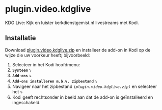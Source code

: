 plugin.video.kdglive
====================

KDG Live: Kijk en luister kerkdienstgemist.nl livestreams met Kodi. 


Installatie
-----------

Download [plugin.video.kdglive.zip](https://github.com/Torro/plugin.video.kdglive/releases/download/1.0.0-beta/plugin.video.kdglive.zip) en installeer de add-on in Kodi op de wijze die uw voorkeur heeft; bijvoorbeeld:

1. Selecteer in het Kodi hoofdmenu:
  1. **`Systeem`** :arrow_heading_down:
  2. **`Add-ons`** :arrow_heading_down:
  3. **`Add-ons installeren m.b.v. zipbestand`** :arrow_heading_down:
2. Navigeer naar het zipbestand _`(plugin.video.kdglive.zip)`_ en selecteer het :arrow_heading_down:
3. Kodi geeft rechtsonder in beeld aan dat de add-on is geïnstalleerd en ingeschakeld.
